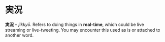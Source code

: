 # 実況

**実況** – _jikkyō_. Refers to doing things in **real-time**, which could be live streaming or live-tweeting. You may encounter this used as is or attached to another word.
